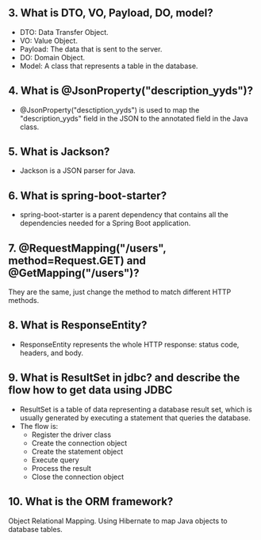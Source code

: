 ## 3. What is DTO, VO, Payload, DO, model?
- DTO: Data Transfer Object. 
- VO: Value Object.
- Payload: The data that is sent to the server.
- DO: Domain Object.
- Model: A class that represents a table in the database.

## 4. What is @JsonProperty("description_yyds")?
- @JsonProperty("desctiption_yyds") is used to map the "description_yyds" field in the JSON to the annotated field in the Java class.

## 5. What is Jackson?
- Jackson is a JSON parser for Java.

## 6. What is spring-boot-starter?
- spring-boot-starter is a parent dependency that contains all the dependencies needed for a Spring Boot application.

## 7. @RequestMapping("/users", method=Request.GET) and @GetMapping("/users")?
They are the same, just change the method to match different HTTP methods.

## 8. What is ResponseEntity?
- ResponseEntity represents the whole HTTP response: status code, headers, and body.

## 9. What is ResultSet in jdbc? and describe the flow how to get data using JDBC
- ResultSet is a table of data representing a database result set, which is usually generated by executing a statement that queries the database.
- The flow is:
  - Register the driver class
  - Create the connection object
  - Create the statement object
  - Execute query
  - Process the result
  - Close the connection object

## 10. What is the ORM framework?
Object Relational Mapping. Using Hibernate to map Java objects to database tables.

